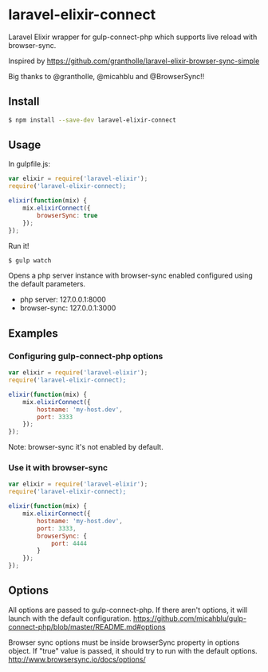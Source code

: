 # laravel-elixir-connect
Laravel Elixir wrapper for gulp-connect-php which supports live reload with browser-sync.

Inspired by https://github.com/grantholle/laravel-elixir-browser-sync-simple

Big thanks to @grantholle, @micahblu and @BrowserSync!!

## Install

```sh
$ npm install --save-dev laravel-elixir-connect
```

## Usage

In gulpfile.js:
```javascript
var elixir = require('laravel-elixir');
require('laravel-elixir-connect);

elixir(function(mix) {
    mix.elixirConnect({
        browserSync: true
    });
});
```

Run it!
```sh
$ gulp watch
```

Opens a php server instance with browser-sync enabled configured using the default parameters.
* php server: 127.0.0.1:8000
* browser-sync: 127.0.0.1:3000

## Examples

### Configuring gulp-connect-php options

```javascript
var elixir = require('laravel-elixir');
require('laravel-elixir-connect);

elixir(function(mix) {
    mix.elixirConnect({
        hostname: 'my-host.dev',
        port: 3333
    });
});
```

Note: browser-sync it's not enabled by default.

### Use it with browser-sync

```javascript
var elixir = require('laravel-elixir');
require('laravel-elixir-connect);

elixir(function(mix) {
    mix.elixirConnect({
        hostname: 'my-host.dev',
        port: 3333,
        browserSync: {
        	port: 4444
        }
    });
});
```

## Options

All options are passed to gulp-connect-php. If there aren't options, it will launch with the default configuration. 
https://github.com/micahblu/gulp-connect-php/blob/master/README.md#options

Browser sync options must be inside browserSync property in options object. If "true" value is passed, it should try to run with the default options.
http://www.browsersync.io/docs/options/